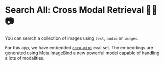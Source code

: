 # Search All: Cross Modal Retrieval 📜🎵📷
You can search a collection of images using `text`, `audio` or `images`.

For this app, we have embedded [`coco-mini`](https://github.com/giddyyupp/coco-minitrain) eval set. The embeddings are generated using Meta [ImageBind](https://imagebind.metademolab.com/) a new powerful model capable of handling a lots of modalities.

